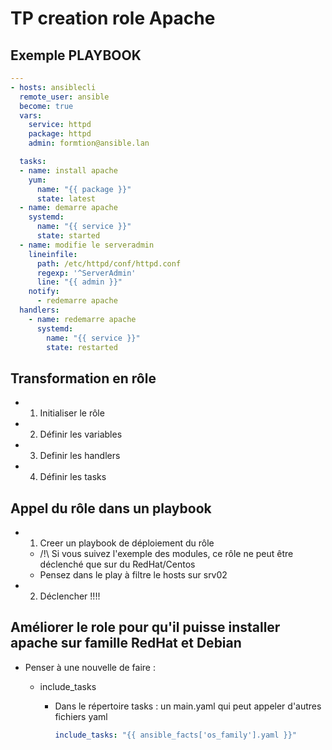 # TP creation role Apache

## Exemple PLAYBOOK 

```yaml
---
- hosts: ansiblecli
  remote_user: ansible
  become: true
  vars:
    service: httpd
    package: httpd
    admin: formtion@ansible.lan

  tasks:
  - name: install apache
    yum:
      name: "{{ package }}"
      state: latest
  - name: demarre apache
    systemd:
      name: "{{ service }}"
      state: started
  - name: modifie le serveradmin
    lineinfile:
      path: /etc/httpd/conf/httpd.conf
      regexp: '^ServerAdmin'
      line: "{{ admin }}"
    notify:
      - redemarre apache
  handlers:
    - name: redemarre apache
      systemd:
        name: "{{ service }}"
        state: restarted
```

## Transformation en rôle

- 1. Initialiser le rôle

- 2. Définir les variables

- 3. Definir les handlers

- 4. Définir les tasks


## Appel du rôle dans un playbook

- 1. Creer un playbook de déploiement du rôle

   - /!\ Si vous suivez l'exemple des modules, ce rôle ne peut être déclenché que sur du RedHat/Centos 
   - Pensez dans le play à filtre le hosts sur srv02

- 2. Déclencher !!!!


## Améliorer le role pour qu'il puisse installer apache sur famille RedHat et Debian

  - Penser à une nouvelle de faire :
  
    - include_tasks

       - Dans le répertoire tasks : un main.yaml qui peut appeler d'autres fichiers yaml
        
          ```yaml
          include_tasks: "{{ ansible_facts['os_family'].yaml }}"
          ```


